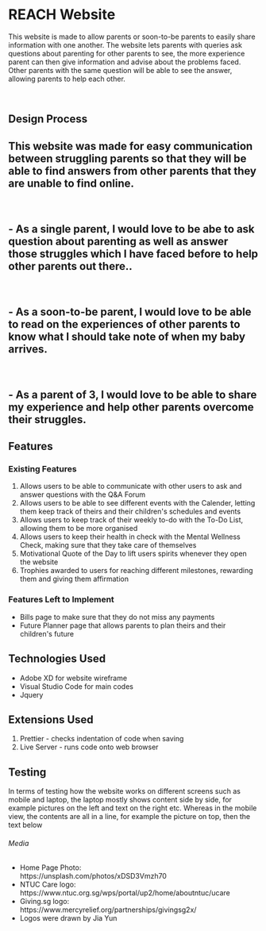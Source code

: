<h1>REACH Website</h1>
<p>This website is made to allow parents or soon-to-be parents to easily share information with one another. The website lets parents with queries ask questions about parenting for other parents to see, the more experience parent can then give information and advise about the problems faced. Other parents with the same question will be able to see the answer, allowing parents to help each other.</p>

<br>

<h2>Design Process<h2>
<p>This website was made for easy communication between struggling parents so that they will be able to find answers from other parents that they are unable to find online.<p>
<br>
<p> - As a single parent, I would love to be abe to ask question about parenting as well as answer those struggles which I have faced before to help other parents out there..</p>
<br>
<p> - As a soon-to-be parent, I would love to be able to read on the experiences of other parents to know what I should take note of when my baby arrives.</p>
<br>
<p> - As a parent of 3, I would love to be able to share my experience and help other parents overcome their struggles.</p>

<h2> Features </h2>
<h3>Existing Features</h3>
<ol>
<li>Allows users to be able to communicate with other users to ask and answer questions with the Q&A Forum</li>
<li>Allows users to be able to see different events with the Calender, letting them keep track of theirs and their children's schedules and events</li>
<li>Allows users to keep track of their weekly to-do with the To-Do List, allowing them to be more organised</li>
<li>Allows users to keep their health in check with the Mental Wellness Check, making sure that they take care of themselves</li>
<li>Motivational Quote of the Day to lift users spirits whenever they open the website</li>
<li>Trophies awarded to users for reaching different milestones, rewarding them and giving them affirmation</li>
</ol>

<h3>Features Left to Implement</h3>
<ul>
<li>Bills page to make sure that they do not miss any payments</li>
<li>Future Planner page that allows parents to plan theirs and their children's future</li>
</ul>

<h2>Technologies Used</h2>
<ul>
<li>Adobe XD for website wireframe</li>
<li>Visual Studio Code for main codes</li>
<li>Jquery</li>
</ul>
<h2>Extensions Used</h2>
<ol>
<li>Prettier - checks indentation of code when saving</li>
<li>Live Server - runs code onto web browser</li>
</ol>
<h2>Testing</h2>
<p>In terms of testing how the website works on different screens such as mobile and laptop, the laptop mostly shows content side by side, for example pictures on the left and text on the right etc. Whereas in the mobile view, the contents are all in a line, for example the picture on top, then the text below</p>

<h6>Media</h6>
<ul>
<li>Home Page Photo: <br>https://unsplash.com/photos/xDSD3Vmzh70</li>
<li>NTUC Care logo: <br>https://www.ntuc.org.sg/wps/portal/up2/home/aboutntuc/ucare</li>
<li>Giving.sg logo: <br>https://www.mercyrelief.org/partnerships/givingsg2x/</li>

<li>Logos were drawn by Jia Yun</li>
</ul>
